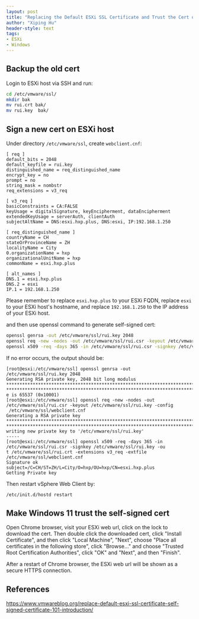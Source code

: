 ```yaml
---
layout: post
title: "Replacing the Default ESXi SSL Certificate and Trust the Cert on Windows 11"
author: "Xiping Hu"
header-style: text
tags:
- ESXi
- Windows
---
```


## Backup the old cert

Login to ESXi host via SSH and run:

```bash
cd /etc/vmware/ssl/
mkdir bak
mv rui.crt bak/
mv rui.key  bak/
```

## Sign a new cert on ESXi host

Under directory `/etc/vmware/ssl`, create `webclient.cnf`:

```text
[ req ]
default_bits = 2048
default_keyfile = rui.key
distinguished_name = req_distinguished_name
encrypt_key = no
prompt = no
string_mask = nombstr
req_extensions = v3_req

[ v3_req ]
basicConstraints = CA:FALSE
keyUsage = digitalSignature, keyEncipherment, dataEncipherment
extendedKeyUsage = serverAuth, clientAuth
subjectAltName = DNS:esxi.hxp.plus, DNS:esxi, IP:192.168.1.250

[ req_distinguished_name ]
countryName = CH
stateOrProvinceName = ZH
localityName = City
0.organizationName = hxp
organizationalUnitName = hxp
commonName = esxi.hxp.plus

[ alt_names ]
DNS.1 = esxi.hxp.plus
DNS.2 = esxi
IP.1 = 192.168.1.250
```

Please remember to replace `esxi.hxp.plus` to your ESXi FQDN, replace `esxi` to your ESXi host's hostname, and replace `192.168.1.250` to the IP address of your ESXi host.

and then use openssl command to generate self-signed cert:

```bash
openssl genrsa -out /etc/vmware/ssl/rui.key 2048
openssl req -new -nodes -out /etc/vmware/ssl/rui.csr -keyout /etc/vmware/ssl/rui.key -config /etc/vmware/ssl/webclient.cnf
openssl x509 -req -days 365 -in /etc/vmware/ssl/rui.csr -signkey /etc/vmware/ssl/rui.key -out /etc/vmware/ssl/rui.crt -extensions v3_req -extfile /etc/vmware/ssl/webclient.cnf
```

If no error occurs, the output should be:

```text
[root@esxi:/etc/vmware/ssl] openssl genrsa -out /etc/vmware/ssl/rui.key 2048
Generating RSA private key, 2048 bit long modulus
**************************************************************************************************************************************************************************+++++
**************************************************************************************************************************************************************************************************************************************************************+++++
e is 65537 (0x10001)
[root@esxi:/etc/vmware/ssl] openssl req -new -nodes -out /etc/vmware/ssl/rui.csr -keyout /etc/vmware/ssl/rui.key -config
 /etc/vmware/ssl/webclient.cnf
Generating a RSA private key
******************************************************************************************************************************************+++++
**************************************************************************************************************************************************************************************************************************************************************************************************************************************************************************************************************************************************************************************************************************************************+++++
writing new private key to '/etc/vmware/ssl/rui.key'
-----
[root@esxi:/etc/vmware/ssl] openssl x509 -req -days 365 -in /etc/vmware/ssl/rui.csr -signkey /etc/vmware/ssl/rui.key -ou
t /etc/vmware/ssl/rui.crt -extensions v3_req -extfile /etc/vmware/ssl/webclient.cnf
Signature ok
subject=/C=CH/ST=ZH/L=City/O=hxp/OU=hxp/CN=esxi.hxp.plus
Getting Private key
```

Then restart vSphere Web Client by:

```bash
/etc/init.d/hostd restart
```

## Make Windows 11 trust the self-signed cert

Open Chrome browser, visit your ESXi web url, click on the lock to download the cert. Then double click the downloaded cert, click "Install Certificate", and then click "Local Machine", "Next", choose "Place all certificates in the following store", click "Browse..." and choose "Trusted Root Certification Authorities", click "OK" and "Next", and then "Finish".

After a restart of Chrome browser, the ESXi web url will be shown as a secure HTTPS connection.

## References

<https://www.vmwareblog.org/replace-default-esxi-ssl-certificate-self-signed-certificate-101-introduction/>

